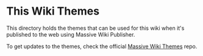 # This Wiki Themes

This directory holds the themes that can be used for this wiki when it's published to the web using Massive Wiki Publisher.

To get updates to the themes, check the official [Massive Wiki Themes](https://github.com/Massive-Wiki/massive-wiki-themes) repo.
